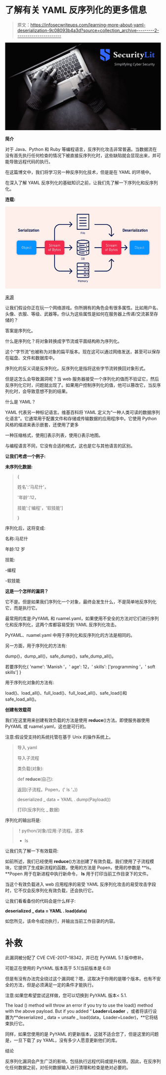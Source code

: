 # 了解有关 YAML 反序列化的更多信息

> 原文：<https://infosecwriteups.com/learning-more-about-yaml-deserialization-9c08093b4a3d?source=collection_archive---------2----------------------->

![](img/0874db036c7d8ece91bc81d7728f270d.png)

**简介**

对于 Java、Python 和 Ruby 等编程语言，反序列化攻击非常普遍。当数据流在没有首先执行任何检查的情况下被直接反序列化时，这些缺陷就会显现出来，并可能导致远程代码的执行。

在这篇博文中，我们将学习另一种反序列化技术，但是是在 YAML 的环境中。

在深入了解 YAML 反序列化的基础知识之前，让我们先了解一下序列化和反序列化。

**连载:**

![](img/4b8e136e88aa6a80e86647df8c5f870c.png)

[来源](https://portswigger.net/web-security/deserialization)

让我们假设你正在玩一个网络游戏。你所拥有的角色会有很多属性。比如用户名、头像、衣服、等级、武器等。你认为这些属性是如何在服务器上传递/交流甚至存储的？

答案是序列化。

什么是序列化？将对象转换成字节流或平面结构称为序列化。

这个“字节流”也被称为对象的扁平版本。现在这可以通过网络发送，甚至可以保存在磁盘、文件和数据库中。

序列化的反义词是反序列化。反序列化是指将这些字节流转换回对象形式。

但是这怎么会导致漏洞呢？当 web 服务器接受一个序列化的值而不验证它，然后反序列化它时，问题就出现了。如果用户控制序列化的值，他可以篡改它，当反序列化时，会导致意想不到的结果。

什么是 YAML？

YAML 代表另一种标记语言。维基百科将 YAML 定义为“一种人类可读的数据序列化语言”。它通常用于配置文件和存储或传输数据的应用程序中。它使用 Python 风格的缩进来表示嵌套，还使用了更多

一种压缩格式，使用[]表示列表，使用{}表示地图。

与编程语言不同，它没有合适的格式，这也是它与其他语言的区别。

**让我们考虑一个例子:**

**未序列化数据:**

> {
> 
> 姓名':'马尼什'，
> 
> '年龄':12，
> 
> 技能':['编程'，'软技能']
> 
> }

序列化后，这将变成:

名称:马尼什

年龄:12 岁

技能:

-编程

-软技能

**这是一个怎样的漏洞？**

它不是。但是如果我们序列化一个对象，最终会发生什么，不是简单地反序列化它，而是执行它。

最常用的库是:PyYAML 和 ruamel.yaml，如果使用不安全的方法对它们进行序列化和反序列化，这两个库都容易受到 YAML 反序列化攻击。

PyYAML、ruamel.yaml 中用于序列化和反序列化的方法是相同的。

另一方面，用于序列化的方法有:

dump()，dump_all()，safe_dump()，safe_dump_all()。

若要序列化{ 'name': 'Manish '，' age': 12，' skills': ['programming '，' soft skills'] }

用于序列化对象的方法有:

load()、load_all()、full_load()、full_load_all()、safe_load()和 safe_load_all()。

**创建有效载荷**

我们在这里用来创建有效负载的方法是使用 __reduce__()方法。即使服务器使用 PyYAML 或 ruamel.yaml，这也是可行的。

注意:假设受支持的系统托管在基于 Unix 的操作系统上。

> 导入 yaml
> 
> 导入子流程
> 
> 类负载(对象):
> 
> def __reduce__(自己):
> 
> 返回(子流程。Popen，(' ls '，))
> 
> deserialized _ data = YAML . dump(Payload())
> 
> 打印(反序列化 _ 数据)

序列化的输出将是:

> ！python/对象/应用:子流程。波本
> 
> - ls

让我们先了解一下有效载荷:

如前所述，我们已经使用 __reduce__()方法创建了有效负载。我们使用了子流程模块，它提供了生成新流程的函数。使用的方法是 Popen，使用的参数是 **ls。**Popen 用于在新进程中执行新命令， **ls** 用于打印当前工作目录下的文件。

当这个有效负载进入 web 应用程序的易受 YAML 反序列化攻击的易受攻击字段时，它不仅会反序列化有效负载，还会执行它。

让我们看看备份的代码会是什么样子:

**deserialized _ data = YAML . load(data)**

如您所见，该命令成功执行，并输出当前工作目录的内容。

# 补救

此漏洞被分配了 CVE CVE-2017–18342，并已在 PyYAML 5.1 版中修补。

可能正在使用的 PyYAML 版本高于 5.1(当前版本是 6.0)

但是有没有办法完全绕过这个漏洞呢？嗯，这取决于你用的是哪个版本。也有不安全的方法，但是必须满足一定的条件才能执行。

注意:如果您希望尝试这样做，您可以切换到 PyYAML 版本< 5.1.

The load () method will throw an error if you try to use the load() method with the above payload. But if you added “ **Loader=Loader** ，或者将该行设置为**deserialized _ data = unsafe _ load(data，Loader=Loader)，**它将结束执行它。

同样，如果您使用的是 PyYAML 的更新版本，这就不适合您了，但是这里的问题是，一旦下载了 py YAML，没有多少人愿意更新他们的库。

结论

反序列化漏洞会产生广泛的影响，包括执行远程代码或提升权限。因此，在反序列化任何数据之前，对任何数据输入进行清理和检查是绝对必要的。